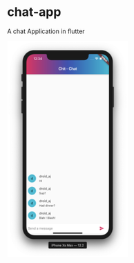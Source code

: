 # chat-app
A chat Application in flutter


<div>
<img src="Screenshot 2019-09-29 at 12.34.13 PM.png" width="280" height="500"> 
</div>

